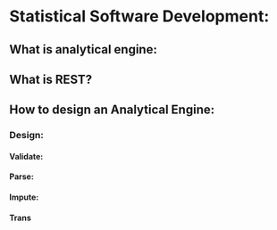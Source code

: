 # Statistical Software Development:

## What is analytical engine:

## What is REST?

## How to design an Analytical Engine:

### Design:

#### Validate:
#### Parse:
#### Impute:
#### Trans
<!--stackedit_data:
eyJoaXN0b3J5IjpbLTE1Nzg0MjgxNzcsNjk5NTE2Mzk4XX0=
-->